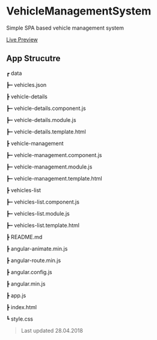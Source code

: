 # VehicleManagementSystem
Simple SPA based vehicle management system

[Live Preview](https://gregorlaan.github.io/VehicleManagmentSystem/)

## App Strucutre
┏ data

┣┅ vehicles.json

┣ vehicle-details

┣┅ vehicle-details.component.js

┣┅ vehicle-details.module.js

┣┅ vehicle-details.template.html

┣ vehicle-management

┣┅ vehicle-management.component.js

┣┅ vehicle-management.module.js

┣┅ vehicle-management.template.html

┣ vehicles-list

┣┅ vehicles-list.component.js

┣┅ vehicles-list.module.js

┣┅ vehicles-list.template.html

┣ README.md

┣ angular-animate.min.js

┣ angular-route.min.js

┣ angular.config.js

┣ angular.min.js

┣ app.js

┣ index.html

┗ style.css

> Last updated 28.04.2018
